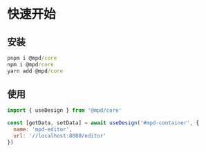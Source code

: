 # 快速开始

## 安装
```cmd
pnpm i @mpd/core
npm i @mpd/core
yarn add @mpd/core
```

## 使用
```js
import { useDesign } from '@mpd/core'

const [getData, setData] = await useDesign('#mpd-container', {
  name: 'mpd-editor',
  url: '//localhost:8080/editor'
})
```